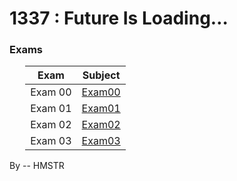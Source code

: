 # 1337 : Future Is Loading…

### Exams
<div style="margin-left: auto;
            margin-right: auto;
            width: 90%">

| Exam | Subject |
| --- | --- |
| Exam 00 | [Exam00](./exam00/) |
| Exam 01 | [Exam01](./exam01/) |
| Exam 02 | [Exam02](./exam02/) |
| Exam 03 | [Exam03](./exam03/) |
</div>

By -- HMSTR

